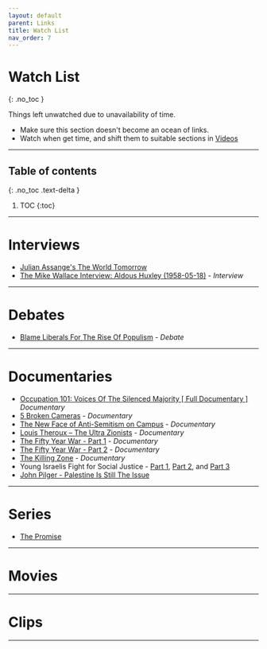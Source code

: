 ```yaml
---
layout: default
parent: Links
title: Watch List
nav_order: 7
---
```


# Watch List
{: .no_toc }

Things left unwatched due to unavailability of time.

- Make sure this section doesn't become an ocean of links.
- Watch when get time, and shift them to suitable sections in [Videos](../../../docs/links/videos)

---

## Table of contents
{: .no_toc .text-delta }

1. TOC
{:toc}

---

# Interviews

- [Julian Assange's The World Tomorrow](https://www.youtube.com/watch?v=GDLXPpooA18)
- [The Mike Wallace Interview: Aldous Huxley (1958-05-18)](https://www.youtube.com/watch?v=1ePNGa0m3XA) - *Interview*

---

# Debates

- [Blame Liberals For The Rise Of Populism](https://www.youtube.com/watch?v=J2sOCD1Q3oI) - *Debate*

---

# Documentaries

- [Occupation 101: Voices Of The Silenced Majority [ Full Documentary ] ](https://www.youtube.com/watch?v=KuxlBjMXvXs) *Documentary*
- [5 Broken Cameras](https://www.youtube.com/watch?v=TZU9hYIgXZw) - *Documentary*
- [The New Face of Anti-Semitism on Campus](https://www.youtube.com/watch?v=tNDCcsH_wgU&t=1s) - *Documentary*
- [Louis Theroux – The Ultra Zionists](https://vimeo.com/102569427) - *Documentary*
- [The Fifty Year War - Part 1](https://www.youtube.com/watch?v=fSAD9pS8NIw) - *Documentary*
- [The Fifty Year War - Part 2](https://www.youtube.com/watch?v=MtLorIXCcz4) - *Documentary*
- [The Killing Zone](https://topdocumentaryfilms.com/dispatches-the-killing-zone/) - *Documentary*
- Young Israelis Fight for Social Justice - [Part 1](https://www.youtube.com/watch?v=GKzdVCYXx-Y), [Part 2](https://www.youtube.com/watch?v=lbCEwmCwvxk), and [Part 3](https://www.youtube.com/watch?v=rKgeyYr6RQY)
- [John Pilger - Palestine Is Still The Issue](https://www.youtube.com/watch?v=AYF0td7Ykus)

---

# Series

- [The Promise](https://www.imdb.com/title/tt1692202/)

---

# Movies


---

# Clips

---
